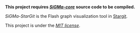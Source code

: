 **This project requires [*SiGMa-core*](https://github.com/jacomyal/SiGMa-core) source code to be compiled.**

*SiGMa-StarGit* is the Flash graph visualization tool in [Stargit](http://stargit.net/#github).

This project is under the [*MIT license*](http://github.com/jacomyal/SiGMa-StarGit/license.txt).
